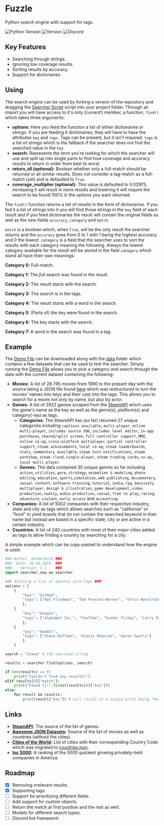 # Fuzzle
Python search engine with support for tags.

![Python Version](https://img.shields.io/badge/python-3.5+-blue.svg)
![Version](https://img.shields.io/badge/version-0.7-orange.svg)
![Discord](https://img.shields.io/badge/See_it_in_action-purple.svg?logo=discord&logoColor=white&labelColor=697ec4&color=7289da)

## Key Features
 - Searching through strings.
 - Ignoring low coverage results.
 - Sorting results by accuracy.
 - Support for dictionaries.

## Using
The search engine can be used by forking a version of the repository and dragging the [Searcher Script](searcher_new.py) script into your project folder. Through an import you will have access to it's only (current!) member, a function, `find()` which takes three arguments:
 - **options:** Here you feed the function a list of either dictionaries or strings. If you are feeding it dictionaries, they will have to have the attributes `key` and `tags`. Tags can be present, but it isn't required. `tags` is a list of strings which is the fallback if the searcher does not find the searched value in the `key`.
 - **search:** Represents the term you're looking for which the searcher will use and split up into single parts to find how coverage and accuracy results to return in order from best to worst.
 - **return_all (optional):** Boolean whether only a full-match should be returned or all similar results. Does not consider a tag-match as a full-match (yet) and is defaulted to `True`.
 - **coverage_multiplier (optional):** This value is defaulted to 0.02975, increasing it will result in more results and lowering it will require the search to be found 100% in the options you want returned.
 
The `find()` function returns a list of results in the form of dictionaries. If you fed it a list of strings into it you will find those strings in the `key` field of each result and if you feed dictionaries the result will contain the original fields as well as the new fields `accuracy`, `category` and `match`.

`match` is a boolean which, when `True`, will be the only result the searcher returns and the `accuracy` goes from 0 to 1 with 1 being the highest accuracy and 0 the lowest. `category` is a field that the searcher uses to sort the results with each category meaning the following. Always the lowest category available for the result will be stored in the field `category` which stand all have their own meanings:

**Category 0:** Full-match.

**Category 1:** The *full* search was found in the result.

**Category 2:** The result starts with the search.

**Category 3:** The search is in the tags.

**Category 4:** The result starts with a word in the search.

**Category 5:** (Parts of) the key were found in the search.

**Category 6:** The key starts with the search.

**Category 7:** A word in the search was found in a tag.

## Example
The [Demo File](demo.py) can be downloaded along with the [data](data) folder which contains a few datasets that can be used to test the searcher. Simply running the [Demo File](demo.py) allows you to pick a category and search through the data with the current dataset containing the following:

 - **Movies:** A list of 28 795 movies from 1990 to the present day with the source being a JSON file found [here](https://raw.githubusercontent.com/prust/wikipedia-movie-data/master/movies.json) which was restructured to turn the movies' names into keys and their cast into the tags. This allows you to search for a movie not only by name, but also by actor.
 - **Games:** A list of 2922 games scraped from the [SteamAPI]() which uses the game's name as the key as well as the genre(s), platform(s) and category(-ies) as tags.
   - **Categories:** The SteamAPI has (so far) returned 27 unique categories including `captions available`, `multi-player`, `online multi-player`, `includes source SDK`, `includes level editor`, `in-app purchases`, `shared/split screen`, `full controller support`, `MMO`, `online co-op`, `cross-platform multiplayer`, `partial controller support`, `steam achievements`, `local co-op`, `steam leaderboards`, `stats`, `commentary available`, `steam turn notifications`, `steam workshop`, `steam cloud`, `single-player`, `steam trading cards`, `co-op`, `local multi-player`.
   - **Genres:** The data contained 30 unique genres so far including `action`, `utilities`, `gore`, `strategy`, `animation & modeling`, `photo editing`, `education`, `sports`,`simulation`, `web publishing`, `documentary`, `sexual content`, `software training`, `tutorial`, `indie`, `rpg`, `massively multiplayer`, `design & illustration`, `game development`, `video production`, `nudity`, `audio production`, `casual`, `free to play`, `racing`, `adventure`, `violent`, `early access` and `accounting`.
 - **Companies:** A list of 5002 companies with their respective industry, state and city as tags which allows searches such as "california" or "food" to yield brands that do not contain the searched keyword in their name but instead are based in a specific state, city or are active in a certain industry.
 - **Countries:** A list of 240 countries with most of their major cities added as tags to allow finding a country by searching for a city.

A simple example which can be copy-pasted to understand how the engine is used:

```python
### Author: Dan6erbond ###
###  Date: 10.04.2019  ###
###    Version: 1.1    ###
import searcher_new as searcher

### defining a list of options with tags ###
options = [
    {
        "key": "GitHub",
        "tags": ["Nat Friedman", "Tom Preston-Werner", "Chris Wanstrath", "Scott Chacon", "P. J. Hyett"]
        },
    {
        "key": "Google",
        "tags": ["Alphabet Inc.", "YouTube", "Sundar Pichai", "Larry Page", "Sergey Bin"]
        },
    {
        "key": "Reddit",
        "tags": ["Steve Huffman", "Alexis Ohanian", "Aaron Swartz"]
        }
    ]

search = "Steve" # the searched string

results = searcher.find(options, search)

if len(results) == 0:
    print("Couldn't find any results!")
elif results[0]["match"]:
    print("Found {}!".format(results[0]["key"]))
else:
    for result in results:
        print(result["key"]) # will result in a single print being "Reddit"
```

## Links
 - **[SteamAPI](https://store.steampowered.com/api):** The source of the list of games.
 - **[Awesome JSON Datasets](https://github.com/jdorfman/awesome-json-datasets):** Source of the list of movies as well as countries (without the cities).
 - **[Cities of the World](https://github.com/lutangar/cities.json):** List of cities with their corresponding Country Code which was migrated to [countries.json](/data/places/countries.json).
 - **[Inc 5000](https://sethwaite.com/download-inc-5000-2017-data-set/):** A ranking of the 5000 quickest growing privately-held companies in America.

## Roadmap
 - [x] Removing irrelevant results.
 - [x] Supporting tags.
 - [ ] Support for prioritizing different fields.
 - [ ] Add support for custom objects.
 - [ ] Return the match at first position and the rest as well.
 - [ ] Models for different search types.
 - [ ] Discord bot framework.
